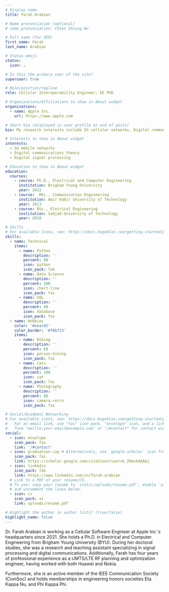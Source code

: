 ```yaml
---
# Display name
title: Farah Arabian

# Name pronunciation (optional)
# name_pronunciation: Chien Shiung Wu

# Full name (for SEO)
first_name: Farah
last_name: Arabian

# Status emoji
status:
  icon: ☕️

# Is this the primary user of the site?
superuser: true

# Role/position/tagline
role: Cellular Interoperability Engineer, EE PhD

# Organizations/Affiliations to show in About widget
organizations:
  - name: Apple Inc.
    url: https://www.apple.com

# Short bio (displayed in user profile at end of posts)
bio: My research interests include 5G cellular networks, Digital communication theory, and signal processing.

# Interests to show in About widget
interests:
  - 5G mobile networks
  - Digital communications theory
  - Digital signal processing

# Education to show in About widget
education:
  courses:
    - course: Ph.D., Electrical and Computer Engineering
      institution: Brigham Young University
      year: 2022
    - course:  MSc., Communication Engineering
      institution: Amir Kabir University of Technology
      year: 2013
    - course: BSc., Eletrical Engineering
      institution: Sadjad University of Technology
      year: 2010

# Skills
# For available icons, see: https://docs.hugoblox.com/getting-started/page-builder/#icons
skills:
  - name: Technical
    items:
      - name: Python
        description: ''
        percent: 80
        icon: python
        icon_pack: fab
      - name: Data Science
        description: ''
        percent: 100
        icon: chart-line
        icon_pack: fas
      - name: SQL
        description: ''
        percent: 40
        icon: database
        icon_pack: fas
  - name: Hobbies
    color: '#eeac02'
    color_border: '#f0bf23'
    items:
      - name: Hiking
        description: ''
        percent: 60
        icon: person-hiking
        icon_pack: fas
      - name: Cats
        description: ''
        percent: 100
        icon: cat
        icon_pack: fas
      - name: Photography
        description: ''
        percent: 80
        icon: camera-retro
        icon_pack: fas

# Social/Academic Networking
# For available icons, see: https://docs.hugoblox.com/getting-started/page-builder/#icons
#   For an email link, use "fas" icon pack, "envelope" icon, and a link in the
#   form "mailto:your-email@example.com" or "/#contact" for contact widget.
social:
  - icon: envelope
    icon_pack: fas
    link: '/#contact'
  - icon: graduation-cap # Alternatively, use `google-scholar` icon from `ai` icon pack
    icon_pack: fas
    link: https://scholar.google.com/citations?user=b_ZkmvkAAAAj
  - icon: linkedin
    icon_pack: fab
    link: https://www.linkedin.com/in/farah-arabian
  # Link to a PDF of your resume/CV.
  # To use: copy your resume to `static/uploads/resume.pdf`, enable `ai` icons in `params.yaml`,
  # and uncomment the lines below.
  - icon: cv
    icon_pack: ai
    link: uploads/resume.pdf

# Highlight the author in author lists? (true/false)
highlight_name: false
---
```


Dr. Farah Arabian is working as a Cellular Software Engineer at Apple Inc.'s headquarters since 2021. She holds a Ph.D. in Electrical and Computer Engineering from Brigham Young University (BYU). During her doctoral studies, she was a research and teaching assistant specializing in signal processing and digital communications. Additionally, Farah has four years of professional experience as a UMTS/LTE RF planning and optimization engineer, having worked with both Huawei and Nokia.

Furthermore, she is an active member of the IEEE Communication Society (ComSoc) and holds memberships in engineering honors societies Eta Kappa Nu, and Phi Kappa Phi.

